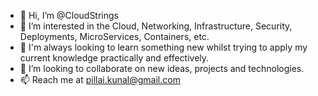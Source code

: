 - 👋 Hi, I’m @CloudStrings
- 👀 I’m interested in the Cloud, Networking, Infrastructure, Security, Deployments, MicroServices, Containers, etc.
- 🌱 I'm always looking to learn something new whilst trying to apply my current knowledge practically and effectively.
- 💞️ I’m looking to collaborate on new ideas, projects and technologies.
- 📫 Reach me at pillai.kunal@gmail.com

<!---
CloudStrings/CloudStrings is a ✨ special ✨ repository because its `README.md` (this file) appears on your GitHub profile.
You can click the Preview link to take a look at your changes.
--->
